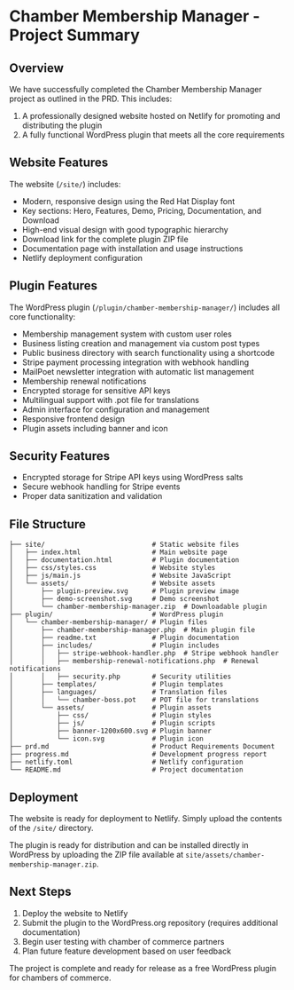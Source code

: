 # Chamber Membership Manager - Project Summary

## Overview

We have successfully completed the Chamber Membership Manager project as outlined in the PRD. This includes:

1. A professionally designed website hosted on Netlify for promoting and distributing the plugin
2. A fully functional WordPress plugin that meets all the core requirements

## Website Features

The website (`/site/`) includes:

- Modern, responsive design using the Red Hat Display font
- Key sections: Hero, Features, Demo, Pricing, Documentation, and Download
- High-end visual design with good typographic hierarchy
- Download link for the complete plugin ZIP file
- Documentation page with installation and usage instructions
- Netlify deployment configuration

## Plugin Features

The WordPress plugin (`/plugin/chamber-membership-manager/`) includes all core functionality:

- Membership management system with custom user roles
- Business listing creation and management via custom post types
- Public business directory with search functionality using a shortcode
- Stripe payment processing integration with webhook handling
- MailPoet newsletter integration with automatic list management
- Membership renewal notifications
- Encrypted storage for sensitive API keys
- Multilingual support with .pot file for translations
- Admin interface for configuration and management
- Responsive frontend design
- Plugin assets including banner and icon

## Security Features

- Encrypted storage for Stripe API keys using WordPress salts
- Secure webhook handling for Stripe events
- Proper data sanitization and validation

## File Structure

```
├── site/                           # Static website files
│   ├── index.html                  # Main website page
│   ├── documentation.html          # Plugin documentation
│   ├── css/styles.css              # Website styles
│   ├── js/main.js                  # Website JavaScript
│   └── assets/                     # Website assets
│       ├── plugin-preview.svg      # Plugin preview image
│       ├── demo-screenshot.svg     # Demo screenshot
│       └── chamber-membership-manager.zip  # Downloadable plugin
├── plugin/                         # WordPress plugin
│   └── chamber-membership-manager/ # Plugin files
│       ├── chamber-membership-manager.php  # Main plugin file
│       ├── readme.txt              # Plugin documentation
│       ├── includes/               # Plugin includes
│       │   ├── stripe-webhook-handler.php  # Stripe webhook handler
│       │   ├── membership-renewal-notifications.php  # Renewal notifications
│       │   ├── security.php        # Security utilities
│       ├── templates/              # Plugin templates
│       ├── languages/              # Translation files
│       │   └── chamber-boss.pot    # POT file for translations
│       └── assets/                 # Plugin assets
│           ├── css/                # Plugin styles
│           ├── js/                 # Plugin scripts
│           ├── banner-1200x600.svg # Plugin banner
│           └── icon.svg            # Plugin icon
├── prd.md                          # Product Requirements Document
├── progress.md                     # Development progress report
├── netlify.toml                    # Netlify configuration
└── README.md                       # Project documentation
```

## Deployment

The website is ready for deployment to Netlify. Simply upload the contents of the `/site/` directory.

The plugin is ready for distribution and can be installed directly in WordPress by uploading the ZIP file available at `site/assets/chamber-membership-manager.zip`.

## Next Steps

1. Deploy the website to Netlify
2. Submit the plugin to the WordPress.org repository (requires additional documentation)
3. Begin user testing with chamber of commerce partners
4. Plan future feature development based on user feedback

The project is complete and ready for release as a free WordPress plugin for chambers of commerce.